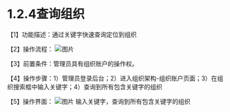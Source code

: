 # 1.2.4查询组织

【1】功能描述：通过关键字快速查询定位到组织

【2】操作流程： 
![图片](~@img/1/1.2.4_p1.png)

【3】前置条件：管理员具有组织账户的操作权。

【4】操作步骤：1）管理员登录后台；2）进入组织架构-组织账户页面；3）在组织搜索框中输入关键字；4）查询到所有包含关键字的组织

【5】操作界面：
![图片](~@img/1/1.2.4_p2.png)
输入关键字，查询到所有包含关键字的组织


